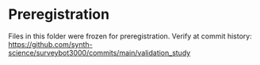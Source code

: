 # Preregistration
Files in this folder were frozen for preregistration. Verify at commit history: https://github.com/synth-science/surveybot3000/commits/main/validation_study
